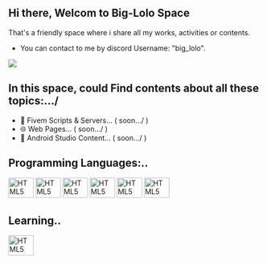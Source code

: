 ## Hi there, Welcom to Big-Lolo Space
That's a friendly space where i share all my works, activities or contents.
- You can contact to me by discord Username: "big_lolo".
<div>
<a href="https://discord.gg/gDxnkYBMsw" target="_blank"><img src="https://img.shields.io/badge/Discord-7289DA?style=for-the-badge&logo=discord&logoColor=white" target="_blank"></a> 
</div>



## In this space, could Find contents about all these topics:.../
- 🐌 Fivem Scripts & Servers... ( soon.../ )
- 🌐 Web Pages... ( soon.../ )
- 🔽 Android Studio Content... ( soon.../ )

## Programming Languages:..
<div>
  <img aling="center" alt="HTML5" height="40" width="50" src="https://cdn.jsdelivr.net/gh/devicons/devicon/icons/html5/html5-original.svg" />
  <img aling="center" alt="HTML5" height="40" width="50" src="https://cdn.jsdelivr.net/gh/devicons/devicon/icons/css3/css3-original.svg" />
  <img aling="center" alt="HTML5" height="40" width="50" src="https://cdn.jsdelivr.net/gh/devicons/devicon/icons/lua/lua-original-wordmark.svg" />
  <img aling="center" alt="HTML5" height="40" width="50" src="https://cdn.jsdelivr.net/gh/devicons/devicon/icons/python/python-original-wordmark.svg" />
  <img aling="center" alt="HTML5" height="40" width="50" src="https://cdn.jsdelivr.net/gh/devicons/devicon/icons/javascript/javascript-original.svg" />
    <img aling="center" alt="HTML5" height="40" width="50" src="https://cdn.jsdelivr.net/gh/devicons/devicon/icons/react/react-original.svg" />

</div>

## Learning..
<div>
  <img aling="center" alt="HTML5" height="40" width="50" src="https://cdn.jsdelivr.net/gh/devicons/devicon/icons/kotlin/kotlin-original.svg" />

  
</div>
